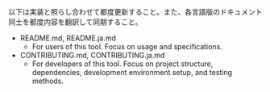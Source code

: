 以下は実装と照らし合わせて都度更新すること。また、各言語版のドキュメント同士を都度内容を翻訳して同期すること。

- README.md, README.ja.md
  - For users of this tool. Focus on usage and specifications.
- CONTRIBUTING.md, CONTRIBUTING.ja.md
  - For developers of this tool. Focus on project structure, dependencies, development environment setup, and testing methods.